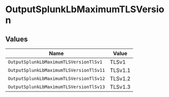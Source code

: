 # OutputSplunkLbMaximumTLSVersion


## Values

| Name                                    | Value                                   |
| --------------------------------------- | --------------------------------------- |
| `OutputSplunkLbMaximumTLSVersionTlSv1`  | TLSv1                                   |
| `OutputSplunkLbMaximumTLSVersionTlSv11` | TLSv1.1                                 |
| `OutputSplunkLbMaximumTLSVersionTlSv12` | TLSv1.2                                 |
| `OutputSplunkLbMaximumTLSVersionTlSv13` | TLSv1.3                                 |